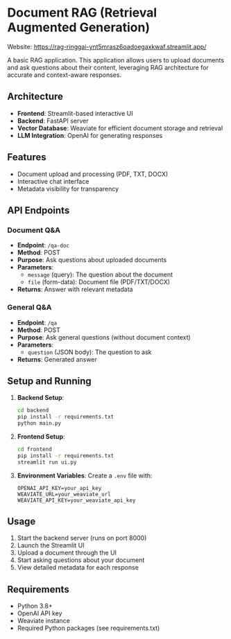 # Document RAG (Retrieval Augmented Generation)

Website: https://rag-ringgai-ynt5mrasz6oadoegaxkwaf.streamlit.app/

A basic RAG application. This application allows users to upload documents and ask questions about their content, leveraging RAG architecture for accurate and context-aware responses.

## Architecture

- **Frontend**: Streamlit-based interactive UI
- **Backend**: FastAPI server
- **Vector Database**: Weaviate for efficient document storage and retrieval
- **LLM Integration**: OpenAI for generating responses

## Features

- Document upload and processing (PDF, TXT, DOCX)
- Interactive chat interface
- Metadata visibility for transparency

## API Endpoints

### Document Q&A
- **Endpoint**: `/qa-doc`
- **Method**: POST
- **Purpose**: Ask questions about uploaded documents
- **Parameters**:
  - `message` (query): The question about the document
  - `file` (form-data): Document file (PDF/TXT/DOCX)
- **Returns**: Answer with relevant metadata

### General Q&A
- **Endpoint**: `/qa`
- **Method**: POST
- **Purpose**: Ask general questions (without document context)
- **Parameters**:
  - `question` (JSON body): The question to ask
- **Returns**: Generated answer

## Setup and Running

1. **Backend Setup**:
   ```bash
   cd backend
   pip install -r requirements.txt
   python main.py
   ```

2. **Frontend Setup**:
   ```bash
   cd frontend
   pip install -r requirements.txt
   streamlit run ui.py
   ```

3. **Environment Variables**:
   Create a `.env` file with:
   ```
   OPENAI_API_KEY=your_api_key
   WEAVIATE_URL=your_weaviate_url
   WEAVIATE_API_KEY=your_weaviate_api_key
   ```

## Usage

1. Start the backend server (runs on port 8000)
2. Launch the Streamlit UI
3. Upload a document through the UI
4. Start asking questions about your document
5. View detailed metadata for each response

## Requirements

- Python 3.8+
- OpenAI API key
- Weaviate instance
- Required Python packages (see requirements.txt)


